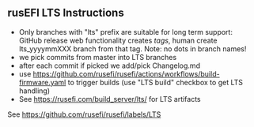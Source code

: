 ## rusEFI LTS Instructions

* Only branches with "lts" prefix are suitable for long term support: GitHub release web functionality creates _tags_, human create lts_yyyymmXXX branch from that tag. Note: no dots in branch names!
* we pick commits from master into LTS branches
* after each commit if picked we add/pick Changelog.md
* use https://github.com/rusefi/rusefi/actions/workflows/build-firmware.yaml to trigger builds (use "LTS build" checkbox to get LTS handling)
* See https://rusefi.com/build_server/lts/ for LTS artifacts

See https://github.com/rusefi/rusefi/labels/LTS
